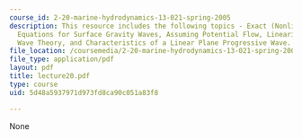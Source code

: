 ```yaml
---
course_id: 2-20-marine-hydrodynamics-13-021-spring-2005
description: This resource includes the following topics - Exact (Nonlinear) Governing
  Equations for Surface Gravity Waves, Assuming Potential Flow, Linearized (Airy)
  Wave Theory, and Characteristics of a Linear Plane Progressive Wave.
file_location: /coursemedia/2-20-marine-hydrodynamics-13-021-spring-2005/5d48a5937971d973fd8ca90c051a83f8_lecture20.pdf
file_type: application/pdf
layout: pdf
title: lecture20.pdf
type: course
uid: 5d48a5937971d973fd8ca90c051a83f8

---
```

None